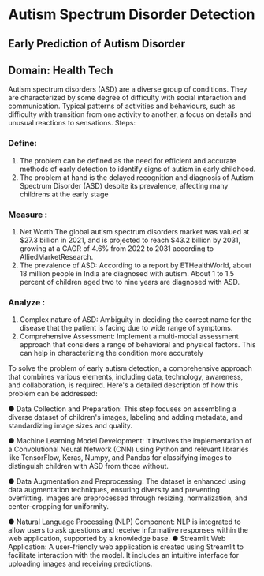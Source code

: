 # Autism Spectrum Disorder Detection
## Early Prediction of Autism Disorder
## Domain: Health Tech

Autism spectrum disorders (ASD) are a diverse group of conditions. They are characterized by some degree of difficulty with social interaction and communication. Typical patterns of activities and behaviours, such as difficulty with transition from one activity to another, a focus on details and unusual reactions to sensations. Steps:

### Define:
1. The problem can be defined as the need for efficient and accurate methods of early detection to identify signs of autism in early childhood.
2. The problem at hand is the delayed recognition and diagnosis of Autism Spectrum Disorder (ASD) despite its prevalence, affecting many childrens at the early stage
### Measure :
1. Net Worth:The global autism spectrum disorders market was valued at $27.3 billion in 2021, and is projected to reach $43.2 billion by 2031, growing at a CAGR of 4.6% from 2022 to 2031 according to AlliedMarketResearch.
2. The prevalence of ASD: According to a report by ETHealthWorld, about 18 million people in India are diagnosed with autism. About 1 to 1.5 percent of children aged two to nine years are diagnosed with ASD.
### Analyze :
1. Complex nature of ASD: Ambiguity in deciding the correct name for the disease that the patient is facing due to wide range of symptoms.
2. Comprehensive Assessment: Implement a multi-modal assessment approach that considers a range of behavioral and physical factors. This can help in characterizing the condition more accurately

To solve the problem of early autism detection, a comprehensive approach that combines various elements, including data, technology, awareness, and collaboration, is required. Here's a detailed description of how this problem can be addressed:

● Data Collection and Preparation: This step focuses on assembling a diverse dataset of children's images, labeling and adding metadata, and standardizing image sizes and quality.

● Machine Learning Model Development: It involves the implementation of a Convolutional Neural Network (CNN) using Python and relevant libraries like TensorFlow, Keras, Numpy, and Pandas for classifying images to distinguish children with ASD from those without.

● Data Augmentation and Preprocessing: The dataset is enhanced using data augmentation techniques, ensuring diversity and preventing overfitting. Images are preprocessed through resizing, normalization, and center-cropping for uniformity.

● Natural Language Processing (NLP) Component: NLP is integrated to allow users to ask questions and receive informative responses within the web application, supported by a knowledge base. ● Streamlit Web Application: A user-friendly web application is created using Streamlit to facilitate interaction with the model. It includes an intuitive interface for uploading images and receiving predictions.
